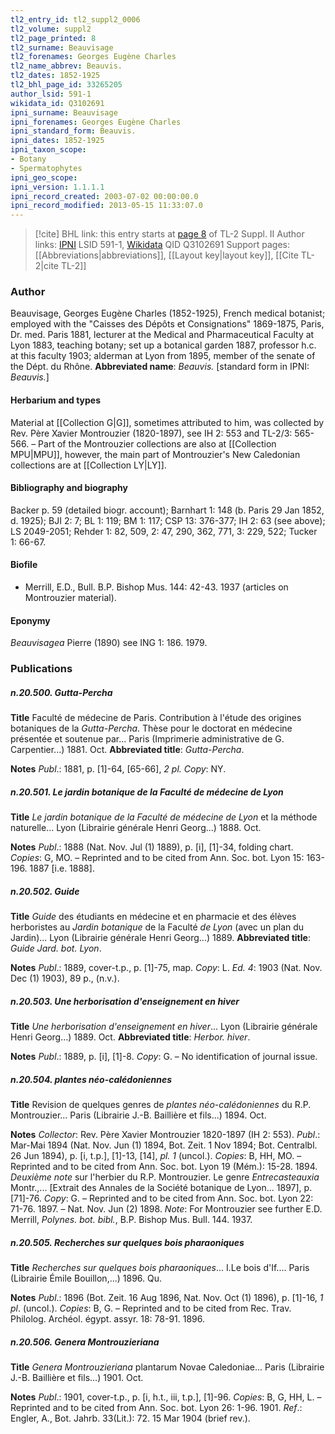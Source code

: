 ```yaml
---
tl2_entry_id: tl2_suppl2_0006
tl2_volume: suppl2
tl2_page_printed: 8
tl2_surname: Beauvisage
tl2_forenames: Georges Eugène Charles
tl2_name_abbrev: Beauvis.
tl2_dates: 1852-1925
tl2_bhl_page_id: 33265205
author_lsid: 591-1
wikidata_id: Q3102691
ipni_surname: Beauvisage
ipni_forenames: Georges Eugène Charles
ipni_standard_form: Beauvis.
ipni_dates: 1852-1925
ipni_taxon_scope: 
- Botany
- Spermatophytes
ipni_geo_scope: 
ipni_version: 1.1.1.1
ipni_record_created: 2003-07-02 00:00:00.0
ipni_record_modified: 2013-05-15 11:33:07.0
---
```


> [!cite] BHL link: this entry starts at [page 8](https://www.biodiversitylibrary.org/page/33265205) of TL-2 Suppl. II
> Author links: [IPNI](https://www.ipni.org/a/591-1) LSID 591-1, [Wikidata](https://www.wikidata.org/wiki/Q3102691) QID Q3102691
> Support pages: [[Abbreviations|abbreviations]], [[Layout key|layout key]], [[Cite TL-2|cite TL-2]]

### Author

Beauvisage, Georges Eugène Charles (1852-1925), French medical botanist; employed with the "Caisses des Dépôts et Consignations" 1869-1875, Paris, Dr. med. Paris 1881, lecturer at the Medical and Pharmaceutical Faculty at Lyon 1883, teaching botany; set up a botanical garden 1887, professor h.c. at this faculty 1903; alderman at Lyon from 1895, member of the senate of the Dépt. du Rhône. 
**Abbreviated name**: *Beauvis.* \[standard form in IPNI: *Beauvis.*\]

#### Herbarium and types

Material at [[Collection G|G]], sometimes attributed to him, was collected by Rev. Père Xavier Montrouzier (1820-1897), see IH 2: 553 and TL-2/3: 565-566. – Part of the Montrouzier collections are also at [[Collection MPU|MPU]], however, the main part of Montrouzier's New Caledonian collections are at [[Collection LY|LY]].

#### Bibliography and biography

Backer p. 59 (detailed biogr. account); Barnhart 1: 148 (b. Paris 29 Jan 1852, d. 1925); BJI 2: 7; BL 1: 119; BM 1: 117; CSP 13: 376-377; IH 2: 63 (see above); LS 2049-2051; Rehder 1: 82, 509, 2: 47, 290, 362, 771, 3: 229, 522; Tucker 1: 66-67.

#### Biofile

- Merrill, E.D., Bull. B.P. Bishop Mus. 144: 42-43. 1937 (articles on Montrouzier material).

#### Eponymy

*Beauvisagea* Pierre (1890) see ING 1: 186. 1979.

### Publications

##### n.20.500. Gutta-Percha

**Title**
Faculté de médecine de Paris. Contribution à l'étude des origines botaniques de la *Gutta-Percha*. Thèse pour le doctorat en médecine présentée et soutenue par... Paris (Imprimerie administrative de G. Carpentier...) 1881. Oct.
**Abbreviated title**: *Gutta-Percha*.

**Notes**
*Publ*.: 1881, p. \[1\]-64, \[65-66\], *2 pl. Copy*: NY.

##### n.20.501. Le jardin botanique de la Faculté de médecine de Lyon

**Title**
*Le jardin botanique de la Faculté de médecine de Lyon* et la méthode naturelle... Lyon (Librairie générale Henri Georg...) 1888. Oct.

**Notes**
*Publ*.: 1888 (Nat. Nov. Jul (1) 1889), p. \[i\], \[1\]-34, folding chart. *Copies*: G, MO. – Reprinted and to be cited from Ann. Soc. bot. Lyon 15: 163-196. 1887 \[i.e. 1888\].

##### n.20.502. Guide

**Title**
*Guide* des étudiants en médecine et en pharmacie et des élèves herboristes au *Jardin botanique* de la Faculté *de Lyon* (avec un plan du Jardin)... Lyon (Librairie générale Henri Georg...) 1889.
**Abbreviated title**: *Guide Jard. bot. Lyon*.

**Notes**
*Publ*.: 1889, cover-t.p., p. \[1\]-75, map. *Copy*: L.
*Ed. 4*: 1903 (Nat. Nov. Dec (1) 1903), 89 p., (n.v.).

##### n.20.503. Une herborisation d'enseignement en hiver

**Title**
*Une herborisation d'enseignement en hiver*... Lyon (Librairie générale Henri Georg...) 1889. Oct.
**Abbreviated title**: *Herbor. hiver*.

**Notes**
*Publ*.: 1889, p. \[i\], \[1\]-8. *Copy*: G. – No identification of journal issue.

##### n.20.504. plantes néo-calédoniennes

**Title**
Revision de quelques genres de *plantes néo-calédoniennes* du R.P. Montrouzier... Paris (Librairie J.-B. Baillière et fils...) 1894. Oct.

**Notes**
*Collector*: Rev. Père Xavier Montrouzier 1820-1897 (IH 2: 553).
*Publ*.: Mar-Mai 1894 (Nat. Nov. Jun (1) 1894, Bot. Zeit. 1 Nov 1894; Bot. Centralbl. 26 Jun 1894), p. \[i, t.p.\], \[1\]-13, \[14\], *pl. 1* (uncol.). *Copies*: B, HH, MO. – Reprinted and to be cited from Ann. Soc. bot. Lyon 19 (Mém.): 15-28. 1894.
*Deuxième note* sur l'herbier du R.P. Montrouzier. Le genre *Entrecasteauxia* Montr.,... \[Extrait des Annales de la Société botanique de Lyon... 1897\], p. \[71\]-76. *Copy*: G. – Reprinted and to be cited from Ann. Soc. bot. Lyon 22: 71-76. 1897. – Nat. Nov. Jun (2) 1898.
*Note*: For Montrouzier see further E.D. Merrill, *Polynes. bot. bibl.*, B.P. Bishop Mus. Bull. 144. 1937.

##### n.20.505. Recherches sur quelques bois pharaoniques

**Title**
*Recherches sur quelques bois pharaoniques*... I.Le bois d'If.... Paris (Librairie Émile Bouillon,...) 1896. Qu.

**Notes**
*Publ*.: 1896 (Bot. Zeit. 16 Aug 1896, Nat. Nov. Oct (1) 1896), p. \[1\]-16, *1 pl*. (uncol.). *Copies*: B, G. – Reprinted and to be cited from Rec. Trav. Philolog. Archéol. égypt. assyr. 18: 78-91. 1896.

##### n.20.506. Genera Montrouzieriana

**Title**
*Genera Montrouzieriana* plantarum Novae Caledoniae... Paris (Librairie J.-B. Baillière et fils...) 1901. Oct.

**Notes**
*Publ*.: 1901, cover-t.p., p. \[i, h.t., iii, t.p.\], \[1\]-96. *Copies*: B, G, HH, L. – Reprinted and to be cited from Ann. Soc. bot. Lyon 26: 1-96. 1901.
*Ref*.: Engler, A., Bot. Jahrb. 33(Lit.): 72. 15 Mar 1904 (brief rev.).

